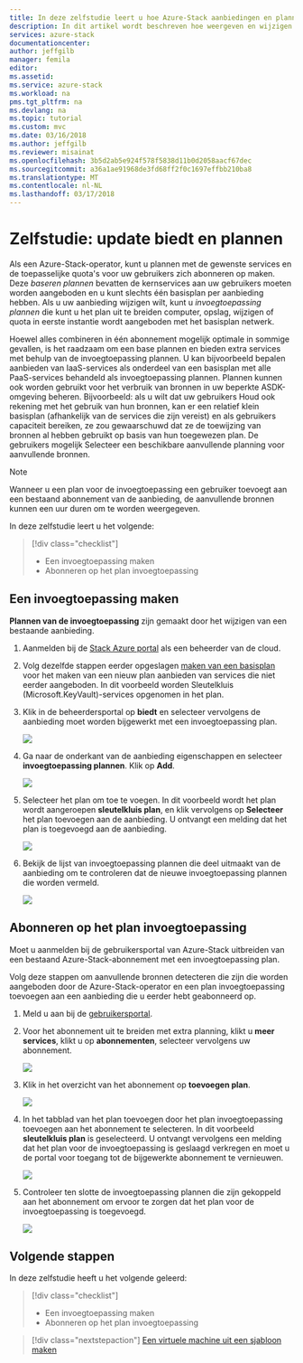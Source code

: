 ```yaml
---
title: In deze zelfstudie leert u hoe Azure-Stack aanbiedingen en plannen bijwerken | Microsoft Docs
description: In dit artikel wordt beschreven hoe weergeven en wijzigen van bestaande Azure-Stack aanbiedingen en plannen.
services: azure-stack
documentationcenter: 
author: jeffgilb
manager: femila
editor: 
ms.assetid: 
ms.service: azure-stack
ms.workload: na
pms.tgt_pltfrm: na
ms.devlang: na
ms.topic: tutorial
ms.custom: mvc
ms.date: 03/16/2018
ms.author: jeffgilb
ms.reviewer: misainat
ms.openlocfilehash: 3b5d2ab5e924f578f5838d11b0d2058aacf67dec
ms.sourcegitcommit: a36a1ae91968de3fd68ff2f0c1697effbb210ba8
ms.translationtype: MT
ms.contentlocale: nl-NL
ms.lasthandoff: 03/17/2018
---
```

# <a name="tutorial-update-offers-and-plans"></a>Zelfstudie: update biedt en plannen
Als een Azure-Stack-operator, kunt u plannen met de gewenste services en de toepasselijke quota's voor uw gebruikers zich abonneren op maken. Deze *baseren plannen* bevatten de kernservices aan uw gebruikers moeten worden aangeboden en u kunt slechts één basisplan per aanbieding hebben. Als u uw aanbieding wijzigen wilt, kunt u *invoegtoepassing plannen* die kunt u het plan uit te breiden computer, opslag, wijzigen of quota in eerste instantie wordt aangeboden met het basisplan netwerk. 

Hoewel alles combineren in één abonnement mogelijk optimale in sommige gevallen, is het raadzaam om een base plannen en bieden extra services met behulp van de invoegtoepassing plannen. U kan bijvoorbeeld bepalen aanbieden van IaaS-services als onderdeel van een basisplan met alle PaaS-services behandeld als invoegtoepassing plannen. Plannen kunnen ook worden gebruikt voor het verbruik van bronnen in uw beperkte ASDK-omgeving beheren. Bijvoorbeeld: als u wilt dat uw gebruikers Houd ook rekening met het gebruik van hun bronnen, kan er een relatief klein basisplan (afhankelijk van de services die zijn vereist) en als gebruikers capaciteit bereiken, ze zou gewaarschuwd dat ze de toewijzing van bronnen al hebben gebruikt op basis van hun toegewezen plan. De gebruikers mogelijk Selecteer een beschikbare aanvullende planning voor aanvullende bronnen. 

> [!NOTE]
> Wanneer u een plan voor de invoegtoepassing een gebruiker toevoegt aan een bestaand abonnement van de aanbieding, de aanvullende bronnen kunnen een uur duren om te worden weergegeven. 

In deze zelfstudie leert u het volgende:

> [!div class="checklist"]
> * Een invoegtoepassing maken 
> * Abonneren op het plan invoegtoepassing

## <a name="create-an-add-on-plan"></a>Een invoegtoepassing maken
**Plannen van de invoegtoepassing** zijn gemaakt door het wijzigen van een bestaande aanbieding.

1. Aanmelden bij de [Stack Azure portal](https://adminportal.local.azurestack.external) als een beheerder van de cloud.
2. Volg dezelfde stappen eerder opgeslagen [maken van een basisplan](asdk-offer-services.md) voor het maken van een nieuw plan aanbieden van services die niet eerder aangeboden. In dit voorbeeld worden Sleutelkluis (Microsoft.KeyVault)-services opgenomen in het plan.
3. Klik in de beheerdersportal op **biedt** en selecteer vervolgens de aanbieding moet worden bijgewerkt met een invoegtoepassing plan.

   ![](media/asdk-update-offers/1.PNG)

4.  Ga naar de onderkant van de aanbieding eigenschappen en selecteer **invoegtoepassing plannen**. Klik op **Add**.
   
    ![](media/asdk-update-offers/2.PNG)

5. Selecteer het plan om toe te voegen. In dit voorbeeld wordt het plan wordt aangeroepen **sleutelkluis plan**, en klik vervolgens op **Selecteer** het plan toevoegen aan de aanbieding. U ontvangt een melding dat het plan is toegevoegd aan de aanbieding.
   
    ![](media/asdk-update-offers/3.PNG)

6. Bekijk de lijst van invoegtoepassing plannen die deel uitmaakt van de aanbieding om te controleren dat de nieuwe invoegtoepassing plannen die worden vermeld.
   
    ![](media/asdk-update-offers/4.PNG)

## <a name="subscribe-to-the-add-on-plan"></a>Abonneren op het plan invoegtoepassing
Moet u aanmelden bij de gebruikersportal van Azure-Stack uitbreiden van een bestaand Azure-Stack-abonnement met een invoegtoepassing plan.

Volg deze stappen om aanvullende bronnen detecteren die zijn die worden aangeboden door de Azure-Stack-operator en een plan invoegtoepassing toevoegen aan een aanbieding die u eerder hebt geabonneerd op.

1. Meld u aan bij de [gebruikersportal](https://portal.local.azurestack.external).
2. Voor het abonnement uit te breiden met extra planning, klikt u **meer services**, klikt u op **abonnementen**, selecteer vervolgens uw abonnement.
   
    ![](media/asdk-update-offers/5.PNG)

3.  Klik in het overzicht van het abonnement op **toevoegen plan**.
   
    ![](media/asdk-update-offers/6.PNG)

4. In het tabblad van het plan toevoegen door het plan invoegtoepassing toevoegen aan het abonnement te selecteren. In dit voorbeeld **sleutelkluis plan** is geselecteerd. U ontvangt vervolgens een melding dat het plan voor de invoegtoepassing is geslaagd verkregen en moet u de portal voor toegang tot de bijgewerkte abonnement te vernieuwen.
   
    ![](media/asdk-update-offers/7.PNG)

5. Controleer ten slotte de invoegtoepassing plannen die zijn gekoppeld aan het abonnement om ervoor te zorgen dat het plan voor de invoegtoepassing is toegevoegd.
   
    ![](media/asdk-update-offers/8.PNG)


## <a name="next-steps"></a>Volgende stappen

In deze zelfstudie heeft u het volgende geleerd:

> [!div class="checklist"]
> * Een invoegtoepassing maken 
> * Abonneren op het plan invoegtoepassing

> [!div class="nextstepaction"]
> [Een virtuele machine uit een sjabloon maken](asdk-create-vm-template.md)

